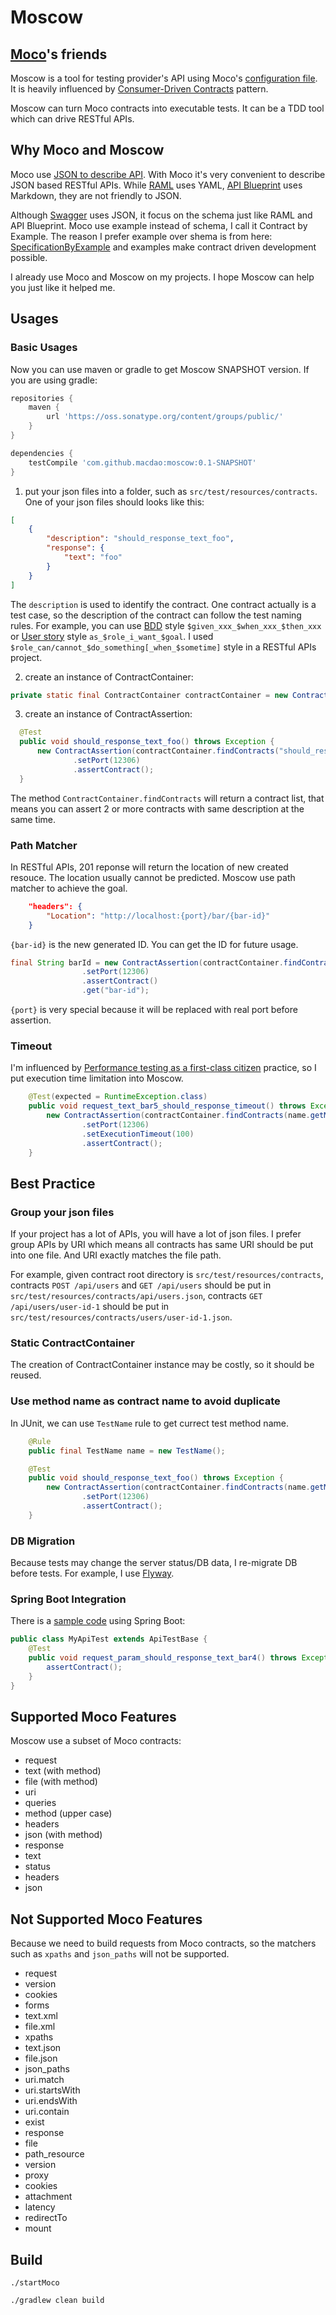 # Moscow

## [Moco](https://github.com/dreamhead/moco)'s friends

Moscow is a tool for testing provider's API using Moco's [configuration file](https://github.com/dreamhead/moco/blob/master/moco-doc/apis.md). It is heavily influenced by [Consumer-Driven Contracts](http://www.martinfowler.com/articles/consumerDrivenContracts.html) pattern.

Moscow can turn Moco contracts into executable tests. It can be a TDD tool which can drive RESTful APIs.

## Why Moco and Moscow

Moco use [JSON to describe API](https://github.com/dreamhead/moco/blob/master/moco-doc/apis.md). With Moco it's very convenient to describe JSON based RESTful APIs. While [RAML](http://raml.org/) uses YAML, [API Blueprint](https://apiblueprint.org/) uses Markdown, they are not friendly to JSON.

Although [Swagger](http://swagger.io/) uses JSON, it focus on the schema just like RAML and API Blueprint. Moco use example instead of schema, I call it Contract by Example. The reason I prefer example over shema is from here: [SpecificationByExample](http://martinfowler.com/bliki/SpecificationByExample.html) and examples make contract driven development possible.

I already use Moco and Moscow on my projects. I hope Moscow can help you just like it helped me.

## Usages

### Basic Usages

Now you can use maven or gradle to get Moscow SNAPSHOT version. If you are using gradle:

```groovy
repositories {
    maven {
        url 'https://oss.sonatype.org/content/groups/public/'
    }
}

dependencies {
    testCompile 'com.github.macdao:moscow:0.1-SNAPSHOT'
}

```

1. put your json files into a folder, such as `src/test/resources/contracts`. One of your json files should looks like this:

  ```json
  [
      {
          "description": "should_response_text_foo",
          "response": {
              "text": "foo"
          }
      }
  ]
  ```

  The `description` is used to identify the contract. One contract actually is a test case, so the description of the contract can follow the test naming rules. For example, you can use [BDD](https://en.wikipedia.org/wiki/Behavior_Driven_Development) style `$given_xxx_$when_xxx_$then_xxx` or [User story](https://en.wikipedia.org/wiki/User_story) style `as_$role_i_want_$goal`. I used `$role_can/cannot_$do_something[_when_$sometime]` style in a RESTful APIs project.
  
2. create an instance of ContractContainer:

  ```java
  private static final ContractContainer contractContainer = new ContractContainer(Paths.get("src/test/resources/contracts"));
  ```

3. create an instance of ContractAssertion:

  ```java
    @Test
    public void should_response_text_foo() throws Exception {
        new ContractAssertion(contractContainer.findContracts("should_response_text_foo"))
                .setPort(12306)
                .assertContract();
    }
  ```
  The method `ContractContainer.findContracts` will return a contract list, that means you can assert 2 or more contracts with same description at the same time.

### Path Matcher

In RESTful APIs, 201 reponse will return the location of new created resouce. The location usually cannot be predicted. Moscow use path matcher to achieve the goal.

```json
    "headers": {
        "Location": "http://localhost:{port}/bar/{bar-id}"
    }
```

`{bar-id}` is the new generated ID. You can get the ID for future usage.

```java
final String barId = new ContractAssertion(contractContainer.findContracts(name.getMethodName()))
                .setPort(12306)
                .assertContract()
                .get("bar-id");
```

`{port}` is very special because it will be replaced with real port before assertion.

### Timeout

I'm influenced by [Performance testing as a first-class citizen](https://www.thoughtworks.com/radar/techniques/performance-testing-as-a-first-class-citizen) practice, so I put execution time limitation into Moscow.

```java
    @Test(expected = RuntimeException.class)
    public void request_text_bar5_should_response_timeout() throws Exception {
        new ContractAssertion(contractContainer.findContracts(name.getMethodName()))
                .setPort(12306)
                .setExecutionTimeout(100)
                .assertContract();
    }
```

## Best Practice

### Group your json files

If your project has a lot of APIs, you will have a lot of json files. I prefer group APIs by URI which means all contracts has same URI should be put into one file. And URI exactly matches the file path.

For example, given contract root directory is `src/test/resources/contracts`, contracts `POST /api/users` and `GET /api/users` should be put in `src/test/resources/contracts/api/users.json`, contracts `GET /api/users/user-id-1` should be put in `src/test/resources/contracts/users/user-id-1.json`.

### Static ContractContainer

The creation of ContractContainer instance may be costly, so it should be reused.

### Use method name as contract name to avoid duplicate

In JUnit, we can use `TestName` rule to get currect test method name.

```java
    @Rule
    public final TestName name = new TestName();

    @Test
    public void should_response_text_foo() throws Exception {
        new ContractAssertion(contractContainer.findContracts(name.getMethodName()))
                .setPort(12306)
                .assertContract();
    }
```

### DB Migration

Because tests may change the server status/DB data, I re-migrate DB before tests. For example, I use [Flyway](http://flywaydb.org/).

### Spring Boot Integration

There is a [sample code](https://github.com/macdao/moscow/tree/master/src/test/java/com/github/macdao/moscow/spring) using Spring Boot:

```java
public class MyApiTest extends ApiTestBase {
    @Test
    public void request_param_should_response_text_bar4() throws Exception {
        assertContract();
    }
}
```

## Supported Moco Features

Moscow use a subset of Moco contracts:

- request
 - text (with method)
 - file (with method)
 - uri
 - queries
 - method (upper case)
 - headers
 - json (with method)
- response
 - text
 - status
 - headers
 - json

## Not Supported Moco Features

Because we need to build requests from Moco contracts, so the matchers such as `xpaths` and `json_paths` will not be supported.

- request
 - version
 - cookies
 - forms
 - text.xml
 - file.xml
 - xpaths
 - text.json
 - file.json
 - json_paths
 - uri.match
 - uri.startsWith
 - uri.endsWith
 - uri.contain
 - exist
- response
 - file
 - path_resource
 - version
 - proxy
 - cookies
 - attachment
 - latency
- redirectTo
- mount

## Build

```
./startMoco
```

```
./gradlew clean build
```
